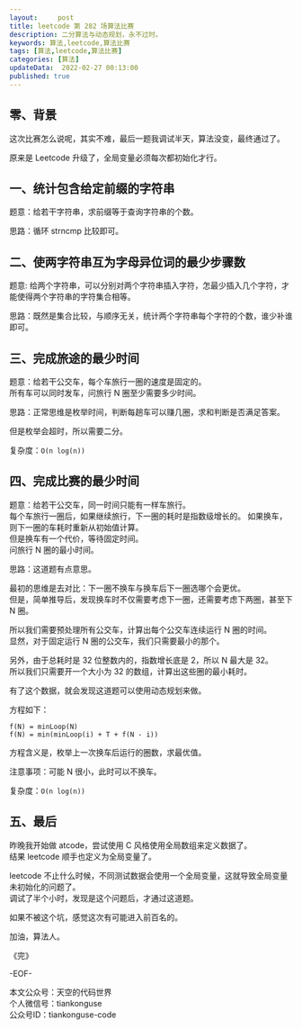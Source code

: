 ```yaml
---   
layout:     post  
title: leetcode 第 282 场算法比赛  
description: 二分算法与动态规划，永不过时。       
keywords: 算法,leetcode,算法比赛  
tags: [算法,leetcode,算法比赛]    
categories: [算法]  
updateData:  2022-02-27 00:13:00  
published: true  
---  
```



## 零、背景  

这次比赛怎么说呢，其实不难，最后一题我调试半天，算法没变，最终通过了。  

原来是 Leetcode 升级了，全局变量必须每次都初始化才行。  


## 一、统计包含给定前缀的字符串  

题意：给若干字符串，求前缀等于查询字符串的个数。  


思路：循环 strncmp 比较即可。  


## 二、使两字符串互为字母异位词的最少步骤数  

题意: 给两个字符串，可以分别对两个字符串插入字符，怎最少插入几个字符，才能使得两个字符串的字符集合相等。  

思路：既然是集合比较，与顺序无关，统计两个字符串每个字符的个数，谁少补谁即可。  


## 三、完成旅途的最少时间  


题意：给若干公交车，每个车旅行一圈的速度是固定的。  
所有车可以同时发车，问旅行 N 圈至少需要多少时间。  


思路：正常思维是枚举时间，判断每趟车可以赚几圈，求和判断是否满足答案。  


但是枚举会超时，所以需要二分。  


复杂度：`O(n log(n))`  


## 四、完成比赛的最少时间  


题意：给若干公交车，同一时间只能有一样车旅行。  
每个车旅行一圈后，如果继续旅行，下一圈的耗时是指数级增长的。 
如果换车，则下一圈的车耗时重新从初始值计算。  
但是换车有一个代价，等待固定时间。  
问旅行 N 圈的最小时间。  


思路：这道题有点意思。  


最初的思维是去对比：下一圈不换车与换车后下一圈选哪个会更优。  
但是，简单推导后，发现换车时不仅需要考虑下一圈，还需要考虑下两圈，甚至下 N 圈。  


所以我们需要预处理所有公交车，计算出每个公交车连续运行 N 圈的时间。  
显然，对于固定运行 N 圈的公交车，我们只需要最小的那个。  


另外，由于总耗时是 32 位整数内的，指数增长底是 2，所以 N 最大是 32。  
所以我们只需要开一个大小为 32 的数组，计算出这些圈的最小耗时。  


有了这个数据，就会发现这道题可以使用动态规划来做。  


方程如下：  


```
f(N) = minLoop(N)
f(N) = min(minLoop(i) + T + f(N - i))
```

方程含义是，枚举上一次换车后运行的圈数，求最优值。  


注意事项：可能 N 很小，此时可以不换车。


复杂度：`O(n log(n))`


## 五、最后  


昨晚我开始做 atcode，尝试使用 C 风格使用全局数组来定义数据了。  
结果 leetcode 顺手也定义为全局变量了。  


leetcode 不止什么时候，不同测试数据会使用一个全局变量，这就导致全局变量未初始化的问题了。  
调试了半个小时，发现是这个问题后，才通过这道题。  


如果不被这个坑，感觉这次有可能进入前百名的。  



加油，算法人。  


《完》  


-EOF-  



本文公众号：天空的代码世界  
个人微信号：tiankonguse  
公众号ID：tiankonguse-code  
  

